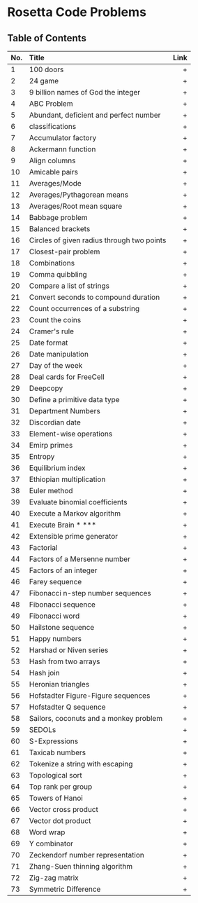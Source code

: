 # Rosetta Code Problems
## Table of Contents

No. | Title | Link
| ------------- |:-------------| -----:|
1 | 100 doors | +
2 | 24 game | +
3 | 9 billion names of God the integer | +
4 | ABC Problem | +
5 | Abundant, deficient and perfect number | + 
6 | classifications | +
7 | Accumulator factory | +
8 | Ackermann function | +
9 | Align columns | +
10 | Amicable pairs | +
11 | Averages/Mode | +
12 | Averages/Pythagorean means | +
13 | Averages/Root mean square | +
14 | Babbage problem | +
15 | Balanced brackets | +
16 | Circles of given radius through two points | +
17 | Closest-pair problem | +
18 | Combinations | +
19 | Comma quibbling | +
20 | Compare a list of strings | +
21 | Convert seconds to compound duration | +
22 | Count occurrences of a substring | +
23 | Count the coins | +
24 | Cramer's rule | +
25 | Date format | +
26 | Date manipulation | +
27 | Day of the week | +
28 | Deal cards for FreeCell | +
29 | Deepcopy | +
30 | Define a primitive data type | +
31 | Department Numbers | +
32 | Discordian date | +
33 | Element-wise operations | +
34 | Emirp primes | +
35 | Entropy | +
36 | Equilibrium index | +
37 | Ethiopian multiplication | +
38 | Euler method | +
39 | Evaluate binomial coefficients | +
40 | Execute a Markov algorithm | +
41 | Execute Brain * ***  | +
42 | Extensible prime generator | +
43 | Factorial | +
44 | Factors of a Mersenne number | +
45 | Factors of an integer | +
46 | Farey sequence | +
47 | Fibonacci n-step number sequences | +
48 | Fibonacci sequence | +
49 | Fibonacci word | +
50 | Hailstone sequence | +
51 | Happy numbers | +
52 | Harshad or Niven series | +
53 | Hash from two arrays | +
54 | Hash join | +
55 | Heronian triangles | +
56 | Hofstadter Figure-Figure sequences | +
57 | Hofstadter Q sequence | +
58 | Sailors, coconuts and a monkey problem | +
59 | SEDOLs | +
60 | S-Expressions | +
61 | Taxicab numbers | +
62 | Tokenize a string with escaping | +
63 | Topological sort | +
64 | Top rank per group | +
65 | Towers of Hanoi | +
66 | Vector cross product | +
67 | Vector dot product | +
68 | Word wrap | +
69 | Y combinator | +
70 | Zeckendorf number representation | +
71 | Zhang-Suen thinning algorithm | +
72 | Zig-zag matrix | +
73 | Symmetric Difference | +

